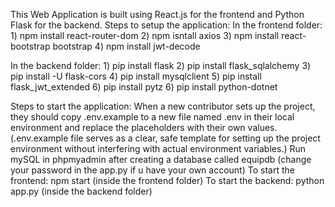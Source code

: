 This Web Application is built using React.js for the frontend and Python Flask for the backend.
Steps to setup the application:
  In the frontend folder:
    1) npm install react-router-dom
    2) npm isntall axios
    3) npm install react-bootstrap bootstrap
    4) npm install jwt-decode

  In the backend folder:
    1) pip install flask
    2) pip install flask_sqlalchemy
    3) pip install -U flask-cors
    4) pip install mysqlclient
    5) pip install flask_jwt_extended
    6) pip install pytz
    6) pip install python-dotnet

Steps to start the application:
  When a new contributor sets up the project, they should copy .env.example to a new file named .env in their local environment and replace the placeholders with their own values. 
  (.env.example file serves as a clear, safe template for setting up the project environment without interfering with actual environment variables.)
  Run mySQL in phpmyadmin after creating a database called equipdb (change your password in the app.py if u have your own account) 
  To start the frontend: npm start (inside the frontend folder)
  To start the backend: python app.py (inside the backend folder)
